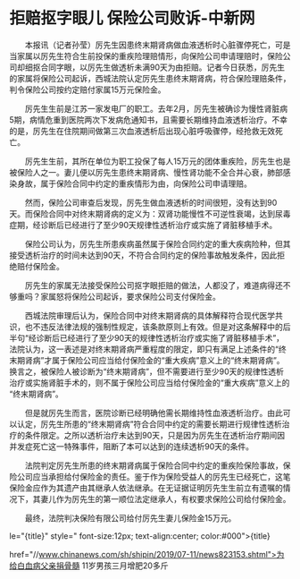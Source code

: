 # 拒赔抠字眼儿 保险公司败诉-中新网

　　本报讯（记者孙莹）厉先生因患终末期肾病做血液透析时心脏骤停死亡，可是当家属以厉先生符合生前投保的重疾险理赔情形，向保险公司申请理赔时，保险公司却细抠合同字眼，以厉先生做透析未满90天为由拒赔。记者今日获悉，厉先生的家属将保险公司起诉，西城法院认定厉先生患终末期肾病，符合保险理赔条件，判令保险公司按约定赔付家属15万元保险金。

　　厉先生生前是江苏一家发电厂的职工。去年2月，厉先生被确诊为慢性肾脏病5期，病情危重到医院两次下发病危通知书，且需要长期维持血液透析治疗。不幸的是，厉先生在住院期间做第三次血液透析后出现心脏呼吸骤停，经抢救无效死亡。

　　厉先生生前，其所在单位为职工投保了每人15万元的团体重疾险，厉先生也是被保险人之一。妻儿便以厉先生患终末期肾病、慢性肾功能不全合并心衰，肺部感染身故，属于保险合同中约定的重疾情形为由，向保险公司申请理赔。

　　然而，保险公司审查后发现，厉先生做血液透析的时间很短，没有达到90天。而保险合同中对终末期肾病的定义为：双肾功能慢性不可逆性衰竭，达到尿毒症期，经诊断后已经进行了至少90天规律性透析治疗或实施了肾脏移植手术。

　　保险公司认为，厉先生所患疾病虽然属于保险合同约定的重大疾病险种，但其接受透析治疗的时间未达到90天，不符合合同约定的保险事故触发条件，因此拒绝赔付保险金。

　　厉先生的家属无法接受保险公司抠字眼拒赔的做法，人都没了，难道病得还不够重吗？家属怒将保险公司起诉，要求保险公司支付保险金。

　　西城法院审理后认为，保险合同中对终末期肾病的具体解释符合现代医学共识，也不违反法律法规的强制性规定，该条款原则上有效。但是对这条解释中的后半句“经诊断后已经进行了至少90天的规律性透析治疗或实施了肾脏移植手术”，法院认为，这一表述是对终末期肾病严重程度的限定，即只有满足上述条件的“终末期肾病”才属于保险公司应当给付保险金的“重大疾病”意义上的“终末期肾病”。换言之，被保险人被诊断为“终末期肾病”，但不需要进行至少90天的规律性透析治疗或实施肾脏手术的，则不属于保险公司应当给付保险金的“重大疾病”意义上的 “终末期肾病”。

　　但是就厉先生而言，医院诊断已经明确他需长期维持性血液透析治疗。由此可以认定，厉先生所患的“终末期肾病”符合合同中约定的需要长期进行规律性透析治疗的条件限定。之所以透析治疗未达到90天，只是因为厉先生在透析治疗期间因并发症死亡这一特殊事件，阻断了本可以达到的连续透析90天的条件。

　　法院判定厉先生所患的终末期肾病属于保险合同中约定的重疾险保险事故，保险公司应当承担给付保险金的责任。鉴于作为保险受益人的厉先生已经死亡，这笔保险金应作为其遗产由其继承人依法继承。在无证据证明厉先生生前立有遗嘱的情况下，其妻儿作为厉先生的第一顺位法定继承人，有权要求保险公司给付保险金。

　　最终，法院判决保险有限公司给付厉先生妻儿保险金15万元。

le="{title}" style=" font-size:12px; text-align:center; color:#000">{title}

href="//www.chinanews.com/sh/shipin/2019/07-11/news823153.shtml">为给白血病父亲捐骨髓 11岁男孩三月增肥20多斤
